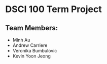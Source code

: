 # DSCI 100 Term Project
## Team Members:
- Minh Au
- Andrew Carriere
- Veronika Bumbulovic
- Kevin Yoon Jeong
